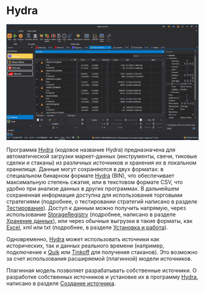 # Hydra

![hydra main](../images/hydra_main.png)

Программа [Hydra]() (кодовое название Hydra) предназначена для автоматической загрузки маркет\-данных (инструменты, свечи, тиковые сделки и стаканы) из различных источников и хранения их в локальном хранилище. Данные могут сохраняются в двух форматах: в специальном бинарном формате [Hydra]() (BIN), что обеспечивает максимальную степень сжатия, или в текстовом формате CSV, что удобно при анализе данных в других программах. В дальнейшем сохраненная информация доступна для использования торговыми стратегиями (подробнее, о тестировании стратегий написано в разделе [Тестирование](api/testing.md)). Доступ к данным можно получить напрямую, через использование [StorageRegistry](xref:StockSharp.Algo.Storages.StorageRegistry) (подробнее, написано в разделе [Хранение данных](api/market_data_storage.md)), или через обычные выгрузки в такие форматы, как [Excel](https://ru.wikipedia.org/wiki/Excel), xml или txt (подробнее, в разделе [Установка и работа](hydra/installing_hydra.md)). 

Одновременно, [Hydra]() может использовать источники как исторических, так и данных реального времени (например, подключение к [Quik](api/connectors/russia/quik.md) или [Tinkoff](api/connectors/russia/tinkoff.md) для получения стаканов). Это возможно за счет использования расширяемой (плагинной) модели источников. 

Плагинная модель позволяет разрабатывать собственные источники. О разработке собственных источников и установке их в программу [Hydra](), написано в разделе [Создание источника](hydra/create_new_souce.md). 
